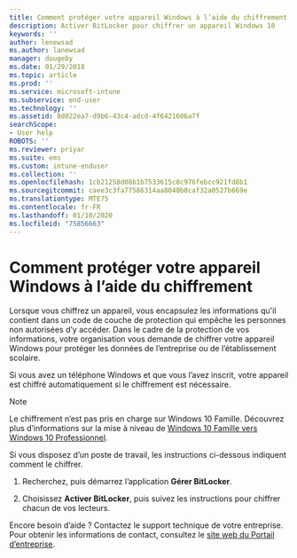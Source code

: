 ```yaml
---
title: Comment protéger votre appareil Windows à l’aide du chiffrement | Microsoft Docs
description: Activer BitLocker pour chiffrer un appareil Windows 10
keywords: ''
author: lenewsad
ms.author: lanewsad
manager: dougeby
ms.date: 01/29/2018
ms.topic: article
ms.prod: ''
ms.service: microsoft-intune
ms.subservice: end-user
ms.technology: ''
ms.assetid: 8d022ea7-d9b6-43c4-adcd-4f6421606a7f
searchScope:
- User help
ROBOTS: ''
ms.reviewer: priyar
ms.suite: ems
ms.custom: intune-enduser
ms.collection: ''
ms.openlocfilehash: 1cb21258d08b1b7533615c8c976febcc921fd8b1
ms.sourcegitcommit: caee3c3fa77586314aa8040b0caf32a0527b669e
ms.translationtype: MTE75
ms.contentlocale: fr-FR
ms.lasthandoff: 01/10/2020
ms.locfileid: "75856663"
---
```

# <a name="how-to-protect-your-windows-device-using-encryption"></a>Comment protéger votre appareil Windows à l’aide du chiffrement

Lorsque vous chiffrez un appareil, vous encapsulez les informations qu'il contient dans un code de couche de protection qui empêche les personnes non autorisées d’y accéder. Dans le cadre de la protection de vos informations, votre organisation vous demande de chiffrer votre appareil Windows pour protéger les données de l’entreprise ou de l’établissement scolaire. 

Si vous avez un téléphone Windows et que vous l’avez inscrit, votre appareil est chiffré automatiquement si le chiffrement est nécessaire.

> [!Note]
> Le chiffrement n’est pas pris en charge sur Windows 10 Famille. Découvrez plus d’informations sur la mise à niveau de [Windows 10 Famille vers Windows 10 Professionnel](https://support.microsoft.com/help/12384/windows-10-upgrading-home-to-pro).


Si vous disposez d’un poste de travail, les instructions ci-dessous indiquent comment le chiffrer.

1. Recherchez, puis démarrez l’application **Gérer BitLocker**.

2. Choisissez **Activer BitLocker**, puis suivez les instructions pour chiffrer chacun de vos lecteurs.

Encore besoin d’aide ? Contactez le support technique de votre entreprise. Pour obtenir les informations de contact, consultez le [site web du Portail d’entreprise](https://go.microsoft.com/fwlink/?linkid=2010980).
